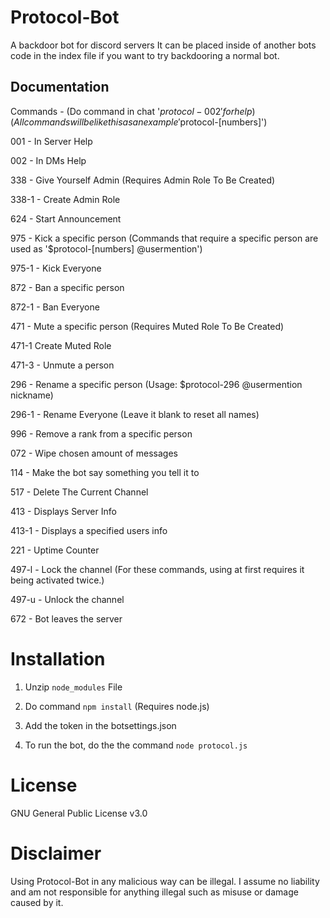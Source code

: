 # Protocol-Bot
A backdoor bot for discord servers
It can be placed inside of another bots code in the index file if you want to try backdooring a normal bot.
## Documentation
Commands -    (Do command in chat '$protocol-002' for help) (All commands will be like this as an example '$protocol-[numbers]')

001 - In Server Help

002 - In DMs Help

338 - Give Yourself Admin (Requires Admin Role To Be Created)

338-1 - Create Admin Role

624 - Start Announcement

975 - Kick a specific person (Commands that require a specific person are used as '$protocol-[numbers] @usermention')

975-1 - Kick Everyone

872 - Ban a specific person

872-1 - Ban Everyone

471 - Mute a specific person (Requires Muted Role To Be Created)

471-1 Create Muted Role 

471-3 - Unmute a person

296 - Rename a specific person (Usage: $protocol-296 @usermention nickname)

296-1 - Rename Everyone (Leave it blank to reset all names)

996 - Remove a rank from a specific person

072 - Wipe chosen amount of messages

114 - Make the bot say something you tell it to

517 - Delete The Current Channel

413 - Displays Server Info

413-1 - Displays a specified users info

221 - Uptime Counter

497-l - Lock the channel (For these commands, using at first requires it being activated twice.)

497-u - Unlock the channel

672 - Bot leaves the server
# Installation
1. Unzip ```node_modules``` File

2. Do command ```npm install``` (Requires node.js)

3. Add the token in the botsettings.json

4. To run the bot, do the the command ```node protocol.js```
# License
GNU General Public License v3.0
# Disclaimer
Using Protocol-Bot in any malicious way can be illegal. 
I assume no liability and am not responsible for anything illegal such as misuse or damage caused by it.
